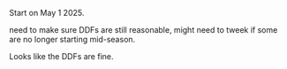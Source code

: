 Start on May 1 2025.

need to make sure DDFs are still reasonable, might need to tweek if some are no longer starting mid-season.

Looks like the DDFs are fine.